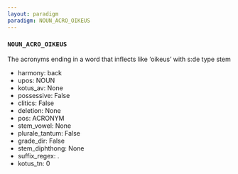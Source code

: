 ```yaml
---
layout: paradigm
paradigm: NOUN_ACRO_OIKEUS
---
```

### ` NOUN_ACRO_OIKEUS `

The acronyms ending in a word that inflects like ‘oikeus’ with s:de type stem
* harmony: back
* upos: NOUN
* kotus_av: None
* possessive: False
* clitics: False
* deletion: None
* pos: ACRONYM
* stem_vowel: None
* plurale_tantum: False
* grade_dir: False
* stem_diphthong: None
* suffix_regex: .
* kotus_tn: 0
